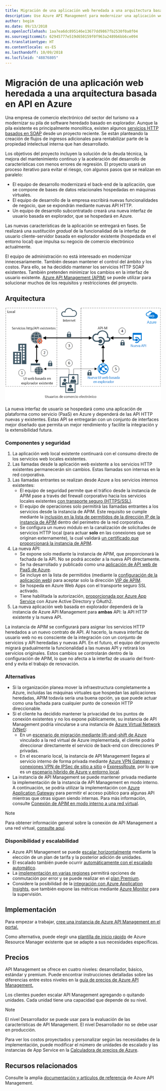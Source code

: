 ```yaml
---
title: Migración de una aplicación web heredada a una arquitectura basada en API en Azure
description: Use Azure API Management para modernizar una aplicación web heredada.
author: begim
ms.date: 09/13/2018
ms.openlocfilehash: 1aa7ea6dc895146e13677dd9867fb2530f0a8f04
ms.sourcegitcommit: 62945777e519d650159f0f963a2489b6bb6ce094
ms.translationtype: HT
ms.contentlocale: es-ES
ms.lasthandoff: 10/09/2018
ms.locfileid: "48876805"
---
```

# <a name="migrating-a-legacy-web-application-to-an-api-based-architecture-on-azure"></a>Migración de una aplicación web heredada a una arquitectura basada en API en Azure

Una empresa de comercio electrónico del sector del turismo va a modernizar su pila de software heredado basado en explorador. Aunque la pila existente es principalmente monolítica, existen algunos [servicios HTTP basados en SOAP][soap] desde un proyecto reciente. Se están planteando la creación de flujos de ingresos adicionales para rentabilizar parte de la propiedad intelectual interna que han desarrollado.

Los objetivos del proyecto incluyen la solución de la deuda técnica, la mejora del mantenimiento continuo y la aceleración del desarrollo de características con menos errores de regresión. El proyecto usará un proceso iterativo para evitar el riesgo, con algunos pasos que se realizan en paralelo:

* El equipo de desarrollo modernizará el back-end de la aplicación, que se compone de bases de datos relacionales hospedadas en máquinas virtuales.
* El equipo de desarrollo de la empresa escribirá nuevas funcionalidades de negocio, que se expondrán mediante nuevas API HTTP.
* Un equipo de desarrollo subcontratado creará una nueva interfaz de usuario basada en explorador, que se hospedará en Azure.

Las nuevas características de la aplicación se entregará en fases. Se realizará una *sustitución gradual* de la funcionalidad de la interfaz de usuario cliente-servidor basada en explorador existente (hospedada en el entorno local) que impulsa su negocio de comercio electrónico actualmente.

El equipo de administración no está interesado en modernizar innecesariamente. También desean mantener el control del ámbito y los costos. Para ello, se ha decidido mantener los servicios HTTP SOAP existentes. También pretenden minimizar los cambios en la interfaz de usuario existente. [Azure API Management (APIM)][apim] se puede utilizar para solucionar muchos de los requisitos y restricciones del proyecto.

## <a name="architecture"></a>Arquitectura

![Diagrama de la arquitectura][architecture]

La nueva interfaz de usuario se hospedará como una aplicación de plataforma como servicio (PaaS) en Azure y dependerá de las API HTTP nuevas y existentes. Estas API se entregarán con un conjunto de interfaces mejor diseñado que permita un mejor rendimiento y facilite la integración y la extensibilidad futura.

### <a name="components-and-security"></a>Componentes y seguridad

1. La aplicación web local existente continuará con el consumo directo de los servicios web locales existentes.
2. Las llamadas desde la aplicación web existente a los servicios HTTP existentes permanecerán sin cambios. Estas llamadas son internas en la red corporativa.
3. Las llamadas entrantes se realizan desde Azure a los servicios internos existentes:
    * El equipo de seguridad permite que el tráfico desde la instancia de APIM pase a través del firewall corporativo hacia los servicios locales existentes [con transporte seguro (HTTPS/SSL)][apim-ssl].
    * El equipo de operaciones solo permitirá las llamadas entrantes a los servicios desde la instancia de APIM. Este requisito se cumple mediante la [inclusión en la lista de permitidos de la dirección IP de la instancia de APIM][apim-whitelist-ip] dentro del perímetro de la red corporativa.
    * Se configura un nuevo módulo en la canalización de solicitudes de servicios HTTP local (para actuar **solo** en las conexiones que se originan externamente), la cual validará [un certificado que proporcionará la instancia de APIM][apim-mutualcert-auth].
1. La nueva API:
    * Se expone solo mediante la instancia de APIM, que proporcionará la fachada de la API. No se podrá acceder a la nueva API directamente.
    * Se ha desarrollado y publicado como una [aplicación de API web de PaaS de Azure][azure-api-apps].
    * Se incluye en la lista de permitidos (mediante la [configuración de la aplicación web][azure-appservice-ip-restrict]) para aceptar solo la dirección [VIP de APIM][apim-faq-vip].
    * Se hospeda en Azure Web Apps con el transporte seguro SSL activado.
    * Tiene habilitada la autorización, [proporcionada por Azure App Service][azure-appservice-auth] con Azure Active Directory y OAuth2.
2. La nueva aplicación web basada en explorador dependerá de la instancia de Azure API Management para **ambas** API: la API HTTP existente y la nueva API.

La instancia de APIM se configurará para asignar los servicios HTTP heredados a un nuevo contrato de API. Al hacerlo, la nueva interfaz de usuario web no es consciente de la integración con un conjunto de servicios y API heredadas y nuevas API. En el futuro, el equipo del proyecto migrará gradualmente la funcionalidad a las nuevas API y retirará los servicios originales. Estos cambios se controlarán dentro de la configuración de APIM, lo que no afecta a la interfaz de usuario del front-end y evita el trabajo de renovación.

### <a name="alternatives"></a>Alternativas

* Si la organización planea mover la infraestructura completamente a Azure, incluidas las máquinas virtuales que hospedan las aplicaciones heredadas, APIM todavía sería una buena opción, ya que puede actuar como una fachada para cualquier punto de conexión HTTP direccionable.
* Si el cliente ha decidido mantener la privacidad de los puntos de conexión existentes y no los expone públicamente, su instancia de API Management podría vincularse a una instancia de [Azure Virtual Network (VNet)][azure-vnet]:
  * En un [escenario de migración mediante lift-and-shift de Azure][azure-vm-lift-shift] vinculado a la red virtual de Azure implementada, el cliente podría direccionar directamente el servicio de back-end con direcciones IP privadas.
  * En el escenario local, la instancia de API Management llegara al servicio interno de forma privada mediante [Azure VPN Gateway y conexiones VPN de IPSec de sitio a sitio][azure-vpn] o [ ExpressRoute][azure-er], por lo que es un [escenario híbrido de Azure y entorno local][azure-hybrid].
* La instancia de API Management se puede mantener privada mediante la implementación de la instancia de API Management en modo interno. A continuación, se podría utilizar la implementación con [Azure Application Gateway][azure-appgw] para permitir el acceso público para algunas API mientras que otras siguen siendo internas. Para más información, consulte [Conexión de APIM en modo interno a una red virtual][apim-vnet-internal].

> [!NOTE]
> Para obtener información general sobre la conexión de API Management a una red virtual, [consulte aquí][apim-vnet].

### <a name="availability-and-scalability"></a>Disponibilidad y escalabilidad

* Azure API Management se puede [escalar horizontalmente][apim-scaleout] mediante la elección de un plan de tarifa y la posterior adición de unidades.
* El escalado también puede ocurrir [automáticamente con el escalado automático][apim-autoscale].
* La [implementación en varias regiones][apim-multi-regions] permitirá opciones de conmutación por error y se puede realizar en el [plan Premium][apim-pricing].
* Considere la posibilidad de la [integración con Azure Application Insights][azure-apim-ai], que también expone las métricas mediante [Azure Monitor][azure-mon] para la supervisión.

## <a name="deployment"></a>Implementación

Para empezar a trabajar, [cree una instancia de Azure API Management en el portal.][apim-create]

Como alternativa, puede elegir una [plantilla de inicio rápido][azure-quickstart-templates-apim] de Azure Resource Manager existente que se adapte a sus necesidades específicas.

## <a name="pricing"></a>Precios

API Management se ofrece en cuatro niveles: desarrollador, básico, estándar y premium. Puede encontrar instrucciones detalladas sobre las diferencias entre estos niveles en la [guía de precios de Azure API Management.][apim-pricing]

Los clientes pueden escalar API Management agregando o quitando unidades. Cada unidad tiene una capacidad que depende de su nivel.

> [!NOTE]
> El nivel Desarrollador se puede usar para la evaluación de las características de API Management. El nivel Desarrollador no se debe usar en producción.

Para ver los costos proyectados y personalizar según las necesidades de la implementación, puede modificar el número de unidades de escalado y las instancias de App Service en la [Calculadora de precios de Azure][pricing-calculator].

## <a name="related-resources"></a>Recursos relacionados

Consulte la amplia [documentación y artículos de referencia][apim] de Azure API Management.

<!-- links -->
[architecture]: ./media/architecture-apim-api-scenario.png
[apim-create]: /azure/api-management/get-started-create-service-instance
[apim-git]: /azure/api-management/api-management-configuration-repository-git
[apim-multi-regions]: /azure/api-management/api-management-howto-deploy-multi-region
[apim-autoscale]: /azure/api-management/api-management-howto-autoscale
[apim-scaleout]: /azure/api-management/upgrade-and-scale
[azure-apim-ai]: /azure/api-management/api-management-howto-app-insights
[azure-ai]: /azure/application-insights/
[azure-mon]: /azure/monitoring-and-diagnostics/monitoring-overview
[azure-appgw]: /azure/application-gateway/application-gateway-introduction
[apim-vnet-internal]: /azure/api-management/api-management-howto-integrate-internal-vnet-appgateway
[apim-vnet]: /azure/api-management/api-management-using-with-vnet
[azure-hybrid]: /azure/architecture/reference-architectures/hybrid-networking/
[azure-er]: /azure/expressroute/expressroute-introduction
[azure-vpn]: /azure/vpn-gateway/vpn-gateway-howto-site-to-site-resource-manager-portal
[azure-vnet]: /azure/virtual-network/virtual-networks-overview
[azure-appservice-auth]: /azure/app-service/app-service-authentication-overview#identity-providers
[apim-faq-vip]: /azure/api-management/api-management-faq#is-the-api-management-gateway-ip-address-constant-can-i-use-it-in-firewall-rules
[azure-appservice-ip-restrict]: /azure/app-service/app-service-ip-restrictions
[azure-api-apps]: /azure/app-service/
[apim-ssl]: /azure/api-management/api-management-howto-manage-protocols-ciphers
[apim-mutualcert-auth]: /azure/api-management/api-management-howto-mutual-certificates
[apim-whitelist-ip]: /azure/api-management/api-management-faq#is-the-api-management-gateway-ip-address-constant-can-i-use-it-in-firewall-rules
[anti-corruption-layer-pattern]: /azure/architecture/patterns/anti-corruption-layer
[apim]: /azure/api-management/api-management-key-concepts
[apim-api-design-guidance]: /azure/architecture/best-practices/api-design
[visualstudio-youtube-solid-design]: https://youtu.be/agkWYPUcLpg
[azure-vm-lift-shift]: https://azure.microsoft.com/resources/azure-virtual-datacenter-lift-and-shift-guide/
[standard-pricing-calc]: https://azure.com/e/
[premium-pricing-calc]: https://azure.com/e/
[apim-pricing]: https://azure.microsoft.com/pricing/details/api-management/
[azure-quickstart-templates-apim]: https://azure.microsoft.com/resources/templates/?term=API+Management&pageNumber=1
[soap]: https://en.wikipedia.org/wiki/SOAP
[pricing-calculator]: https://azure.com/e/0e916a861fac464db61342d378cc0bd6
